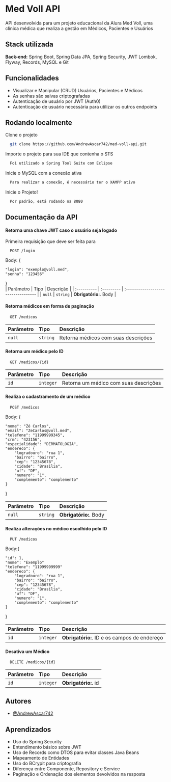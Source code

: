 
# Med Voll API

API desenvolvida para um projeto educacional da Alura Med Voll, uma
clínica médica que realiza a gestão em Médicos, Pacientes e Usuários


## Stack utilizada

**Back-end:** Spring Boot, Spring Data JPA, Spring Security, JWT Lombok, Flyway, Records, MySQL e Git


## Funcionalidades

- Visualizar e Manipular (CRUD) Usuários, Pacientes e Médicos
- As senhas são salvas criptografadas 
- Autenticação de usuário por JWT (Auth0)
- Autenticação de usuário necessária para utilizar os outros endpoints



## Rodando localmente

Clone o projeto

```bash
  git clone https://github.com/AndrewAscar742/med-voll-api.git
```

Importe o projeto para sua IDE que contenha o STS

```bash
  Foi utilizado o Spring Tool Suite com Eclipse
```

Inicie o MySQL com a conexão ativa

```bash
  Para realizar a conexão, é necessário ter o XAMPP ativo
```

Inicie o Projeto!

```bash
  Por padrão, está rodando na 8080
```

## Documentação da API

#### Retorna uma chave JWT caso o usuário seja logado
Primeira requisição que deve ser feita para

```http
  POST /login
```
Body: {

    "login": "exemplo@voll.med",
    "senha": "123456" 
}    
| Parâmetro   | Tipo       | Descrição                           |
| :---------- | :--------- | :---------------------------------- |
| `null` | `string` | **Obrigatório:**. Body |

#### Retorna médicos em forma de paginação

```http
  GET /medicos
```

| Parâmetro   | Tipo       | Descrição                                   |
| :---------- | :--------- | :------------------------------------------ |
| `null`      | `string` | Retorna médicos com suas descrições|

#### Retorna um médico pelo ID

```http
  GET /medicos/{id}
```

| Parâmetro   | Tipo       | Descrição                                   |
| :---------- | :--------- | :------------------------------------------ |
| `id`      | `integer` | Retorna um médico com suas descrições|

#### Realiza o cadastramento de um médico

```http
  POST /medicos
```

Body: {

    "nome": "Zé Carlos",
    "email": "ZeCarlos@voll.med",
    "telefone": "11999999345",
    "crm": "423156",
    "especialidade": "DERMATOLOGIA",
    "endereco": {
        "logradouro": "rua 1",
        "bairro": "bairro",
        "cep": "12345678",
        "cidade": "Brasilia",
        "uf": "DF",
        "numero": "1",
        "complemento": "complemento"
    } 
}

| Parâmetro   | Tipo       | Descrição                           |
| :---------- | :--------- | :---------------------------------- |
| `null` | `string` | **Obrigatório:**. Body |

#### Realiza alterações no médico escolhido pelo ID

```http
  PUT /medicos
```

Body:{

    "id": 1,
    "nome": "Exemplo"
    "telefone": "11999999999"
    "endereco": {
        "logradouro": "rua 1",
        "bairro": "bairro",
        "cep": "12345678",
        "cidade": "Brasilia",
        "uf": "DF",
        "numero": "1",
        "complemento": "complemento"
    } 
}

| Parâmetro   | Tipo       | Descrição                           |
| :---------- | :--------- | :---------------------------------- |
| `id` | `integer` | **Obrigatório:**. ID e os campos de endereço |

#### Desativa um Médico

```http
  DELETE /medicos/{id}
```

| Parâmetro   | Tipo       | Descrição                           |
| :---------- | :--------- | :---------------------------------- |
| `id` | `integer` | **Obrigatório:**. id |


## Autores

- [@AndrewAscar742](https://www.github.com/AndrewAscar742)


## Aprendizados

- Uso do Spring Security
- Entendimento básico sobre JWT
- Uso de Records como DTOS para evitar classes Java Beans
- Mapeamento de Entidades
- Uso do BCrypit para criptografia
- Diferença entre Componente, Repository e Service
- Paginação e Ordenação dos elementos devolvidos na resposta


